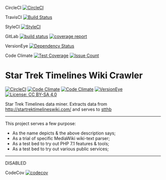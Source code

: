 CircleCI
[![CircleCI](https://circleci.com/gh/eidng8/sttbot.svg?style=svg)](https://circleci.com/gh/eidng8/sttbot)

TravisCI
[![Build Status](https://travis-ci.org/eidng8/sttbot.svg?branch=master)](https://travis-ci.org/eidng8/sttbot)

StyleCI
[![StyleCI](https://styleci.io/repos/79508314/shield?branch=master)](https://styleci.io/repos/79508314)

GitLab
[![build status](https://gitlab.com/stthb/sttbot/badges/master/build.svg)](https://gitlab.com/stthb/sttbot/commits/master)
[![coverage report](https://gitlab.com/stthb/sttbot/badges/master/coverage.svg)](https://gitlab.com/stthb/sttbot/commits/master)

VersionEye
[![Dependency Status](https://www.versioneye.com/user/projects/5886d78db194d40039c906e6/badge.svg?style=flat-square)](https://www.versioneye.com/user/projects/5886d78db194d40039c906e6)

Code Climate
[![Test Coverage](https://codeclimate.com/github/eidng8/sttbot/badges/coverage.svg)](https://codeclimate.com/github/eidng8/sttbot/coverage)
[![Issue Count](https://codeclimate.com/github/eidng8/sttbot/badges/issue_count.svg)](https://codeclimate.com/github/eidng8/sttbot)


# Star Trek Timelines Wiki Crawler
[![CircleCI](https://img.shields.io/circleci/project/github/eidng8/sttbot.svg?style=flat-square)](https://circleci.com/gh/eidng8/sttbot)
[![Code Climate](https://img.shields.io/codeclimate/github/eidng8/sttbot.svg?style=flat-square)](https://codeclimate.com/github/eidng8/sttbot)
[![Code Climate](https://img.shields.io/codeclimate/coverage/github/eidng8/sttbot.svg?style=flat-square)](https://codeclimate.com/github/eidng8/sttbot/coverage)
[![VersionEye](https://img.shields.io/versioneye/d/user/projects/5886d78db194d40039c906e6.svg?style=flat-square)](https://www.versioneye.com/user/projects/5886d78db194d40039c906e6)
[![License: CC BY-SA 4.0](https://img.shields.io/badge/License-CC%20BY--SA%204.0-lightgrey.svg)](http://creativecommons.org/licenses/by-sa/4.0/)

Star Trek Timelines data miner. Extracts data from 
http://startrektimelineswiki.com/ and serves to [stthb](https://github.com/eidng8/stthb)

----------------

This project serves a few purpose:

* As the name depicts & the above description says;
* As a trial of specific MediaWiki wiki-text parser;
* As a test bed to try out PHP 7.1 features & tools;
* As a test bed to try out various public services;


-------------------
DISABLED


CodeCov
[![codecov](https://codecov.io/gh/eidng8/sttbot/branch/master/graph/badge.svg)](https://codecov.io/gh/eidng8/sttbot)
